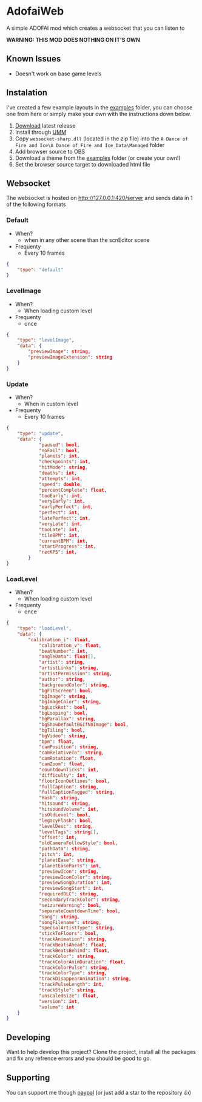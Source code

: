 # AdofaiWeb

A simple ADOFAI mod which creates a websocket that you can listen to

**WARNING: THIS MOD DOES NOTHING ON IT'S OWN**

## Known Issues

-   Doesn't work on base game levels

## Instalation

I've created a few example layouts in the [examples](https://github.com/thijnmens/AdofaiWeb/tree/master/Examples) folder, you can choose one from here or simply make your own with the instructions down below.

1. [Download](https://github.com/thijnmens/AdofaiWeb/releases/latest) latest release
2. Install through [UMM](https://www.nexusmods.com/site/mods/21?tab=files)
3. Copy `websocket-sharp.dll` (located in the zip file) into the `A Dance of Fire and Ice\A Dance of Fire and Ice_Data\Managed` folder
4. Add browser source to OBS
5. Download a theme from the [examples](https://github.com/thijnmens/AdofaiWeb/tree/master/Examples) folder (or create your own!)
6. Set the browser source target to downloaded html file

## Websocket

The websocket is hosted on http://127.0.0.1:420/server and sends data in 1 of the following formats

### Default

-   When?
    -   when in any other scene than the scnEditor scene
-   Frequenty
    -   Every 10 frames

```json
{
	"type": "default"
}
```

### LevelImage

-   When?
    -   When loading custom level
-   Frequenty
    -   once

```json
{
	"type": "levelImage",
	"data": {
		"previewImage": string,
		"previewImageExtension": string
	}
}
```

### Update

-   When?
    -   When in custom level
-   Frequenty
    -   Every 10 frames

```json
{
	"type": "update",
	"data": {
        	"paused": bool,
        	"noFail": bool,
        	"planets": int,
        	"checkpoints": int,
        	"hitMode": string,
        	"deaths": int,
        	"attempts": int,
        	"speed": double,
        	"percentComplete": float,
        	"tooEarly": int,
        	"veryEarly": int,
        	"earlyPerfect": int,
        	"perfect": int,
        	"latePerfect": int,
        	"veryLate": int,
        	"tooLate": int,
        	"tileBPM": int,
        	"currentBPM": int,
        	"startProgress": int,
        	"recKPS": int,
    	}
}
```

### LoadLevel

-   When?
    -   When loading custom level
-   Frequenty
    -   once

```json
{
	"type": "loadLevel",
	"data": {
		"calibration_i": float,
        	"calibration_v": float,
        	"beatNumber": int,
        	"angleData": float[],
        	"artist": string,
        	"artistLinks": string,
        	"artistPermission": string,
        	"author": string,
        	"backgroundColor": string,
        	"bgFitScreen": bool,
        	"bgImage": string,
        	"bgImageColor": string,
        	"bgLockRot": bool,
        	"bgLooping": bool,
        	"bgParallax": string,
        	"bgShowDefaultBGIfNoImage": bool,
        	"bgTiling": bool,
        	"bgVideo": string,
        	"bpm": float,
        	"camPosition": string,
        	"camRelativeTo": string,
        	"camRotation": float,
        	"camZoom": float,
        	"countdownTicks": int,
        	"difficulty": int,
        	"floorIconOutlines": bool,
        	"fullCaption": string,
        	"fullCaptionTagged": string,
        	"Hash": string,
        	"hitsound": string,
        	"hitsoundVolume": int,
        	"isOldLevel": bool,
        	"legacyFlash": bool,
        	"levelDesc": string,
        	"levelTags": string[],
        	"offset": int,
        	"oldCameraFollowStyle": bool,
        	"pathData": string,
        	"pitch": int,
        	"planetEase": string,
        	"planetEaseParts": int,
        	"previewIcon": string,
        	"previewIconColor": string,
        	"previewSongDuration": int,
        	"previewSongStart": int,
        	"requiredDLC": string,
        	"secondaryTrackColor": string,
        	"seizureWarning": bool,
        	"separateCountdownTime": bool,
        	"song": string,
        	"songFilename": string,
        	"specialArtistType": string,
        	"stickToFloors": bool,
        	"trackAnimation": string,
        	"trackBeatsAhead": float,
        	"trackBeatsBehind": float,
        	"trackColor": string,
        	"trackColorAnimDuration": float,
        	"trackColorPulse": string,
        	"trackColorType": string,
        	"trackDisappearAnimation": string,
        	"trackPulseLength": int,
        	"trackStyle": string,
        	"unscaledSize": float,
        	"version": int,
        	"volume": int
	}
}
```

## Developing

Want to help develop this project? Clone the project, install all the packages and fix any refrence errors and you should be good to go.

## Supporting

You can support me though [paypal](https://www.paypal.com/donate/?hosted_button_id=T4RMGM6JT7GJ6) (or just add a star to the repository 👍)
